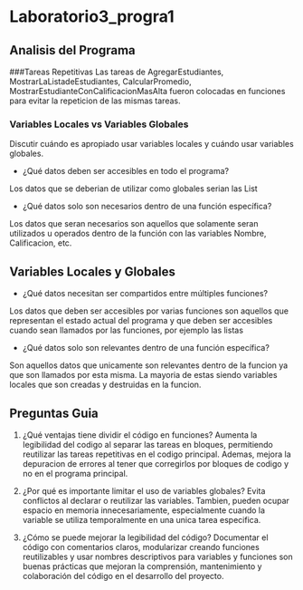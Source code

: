 # Laboratorio3_progra1

## Analisis del Programa
###Tareas Repetitivas
Las tareas de AgregarEstudiantes, MostrarLaListadeEstudiantes, CalcularPromedio, MostrarEstudianteConCalificacionMasAlta fueron colocadas en funciones para evitar la
repeticion de las mismas tareas.

### Variables Locales vs Variables Globales
Discutir cuándo es apropiado usar variables locales y cuándo usar variables globales.
+ ¿Qué datos deben ser accesibles en todo el programa?

Los datos que se deberian de utilizar como globales serian las List 

+ ¿Qué datos solo son necesarios dentro de una función específica?

Los datos que seran necesarios son aquellos que solamente seran utilizados u operados dentro de la función con las variables Nombre, Calificacion, etc. 

## Variables Locales y Globales

+ ¿Qué datos necesitan ser compartidos entre múltiples funciones?

Los datos que deben ser accesibles por varias funciones son aquellos que representan el estado actual del programa y que deben ser accesibles cuando sean llamados por las funciones, por ejemplo las listas

+ ¿Qué datos solo son relevantes dentro de una función específica?
 
Son aquellos datos que unicamente son relevantes dentro de la funcion ya que son llamados por esta misma. La mayoria de estas siendo variables locales que son creadas y destruidas en la funcion.


## Preguntas Guia
1. ¿Qué ventajas tiene dividir el código en funciones?
    Aumenta la legibilidad del codigo al separar las tareas en bloques, permitiendo reutilizar las tareas repetitivas en el codigo principal. Ademas, mejora la depuracion
    de errores al tener que corregirlos por bloques de codigo y no en el programa principal.

2. ¿Por qué es importante limitar el uso de variables globales?
    Evita conflictos al declarar o reutilizar las variables. Tambien, pueden ocupar espacio en memoria innecesariamente, especialmente cuando la variable se utiliza temporalmente en una unica tarea especifica.

3. ¿Cómo se puede mejorar la legibilidad del código?
Documentar el código con comentarios claros, modularizar creando funciones reutilizables y usar nombres descriptivos para variables y funciones son buenas prácticas que mejoran la comprensión, mantenimiento y colaboración del código en el desarrollo del proyecto.
